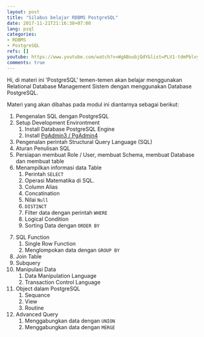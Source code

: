 ```yaml
---
layout: post
title: "Silabus belajar RDBMS PostgreSQL"
date: 2017-11-21T21:16:38+07:00
lang: psql
categories:
- RDBMS
- PostgreSQL 
refs: []
youtube: https://www.youtube.com/watch?v=WgABoubjQdY&list=PLV1-tdmPblvypZXSk2GC932nludT345xk&index=1
comments: true
---
```


Hi, di materi ini 'PostgreSQL' temen-temen akan belajar menggunakan Relational Database Management Sistem dengan menggunakan Database PostgreSQL.

Materi yang akan dibahas pada modul ini diantarnya sebagai berikut:

1. Pengenalan SQL dengan PostgreSQL
2. Setup Development Environtment
    1. Install Database PostgreSQL Engine
    2. Install [PgAdmin3 / PgAdmin4](https://www.pgadmin.org/download/)
3. Pengenalan perintah Structural Query Language (SQL)
4. Aturan Penulisan SQL
5. Persiapan membuat Role / User, membuat Schema, membuat Database dan membuat table
6. Menampilkan informasi data Table
    1. Perintah `SELECT`
    2. Operasi Matematika di SQL.
    3. Column Alias
    4. Concatination
    5. Nilai `Null`
    6. `DISTINCT`
    7. Filter data dengan perintah `WHERE`
    8. Logical Condition
    9. Sorting Data dengan `ORDER BY`
<!--more-->
7. SQL Function
    1. Single Row Function
    2. Menglompokan data dengan `GROUP BY`
8. Join Table
9. Subquery
10. Manipulasi Data
    1. Data Manipulation Language
    2. Transaction Control Language
11. Object dalam PostgreSQL
    1. Sequance
    2. View
    3. Routine
12. Advanced Query
    1. Menggabungkan data dengan `UNION`
    2. Menggabungkan data dengan `MERGE`